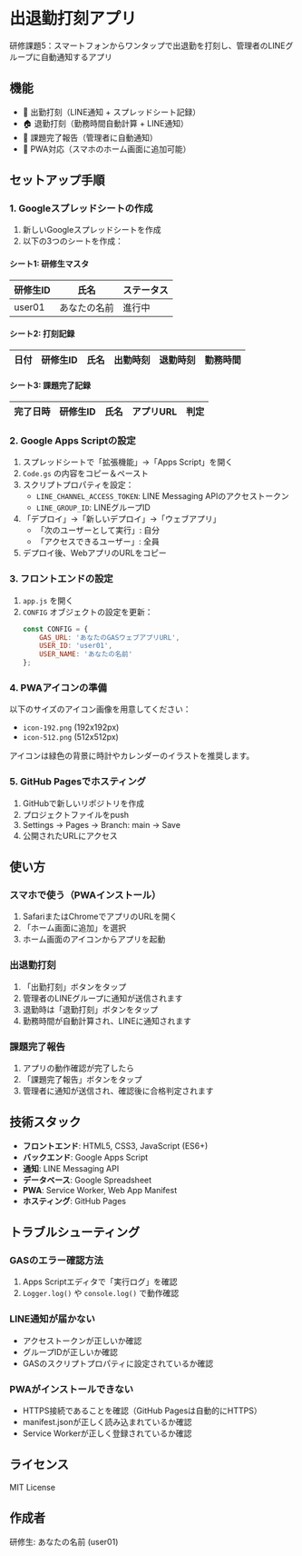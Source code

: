 # 出退勤打刻アプリ

研修課題5：スマートフォンからワンタップで出退勤を打刻し、管理者のLINEグループに自動通知するアプリ

## 機能

- 📱 出勤打刻（LINE通知 + スプレッドシート記録）
- 🏠 退勤打刻（勤務時間自動計算 + LINE通知）
- 🎉 課題完了報告（管理者に自動通知）
- 💾 PWA対応（スマホのホーム画面に追加可能）

## セットアップ手順

### 1. Googleスプレッドシートの作成

1. 新しいGoogleスプレッドシートを作成
2. 以下の3つのシートを作成：

#### シート1: 研修生マスタ
| 研修生ID | 氏名 | ステータス |
|---------|------|-----------|
| user01  | あなたの名前 | 進行中 |

#### シート2: 打刻記録
| 日付 | 研修生ID | 氏名 | 出勤時刻 | 退勤時刻 | 勤務時間 |
|------|---------|------|---------|---------|---------|

#### シート3: 課題完了記録
| 完了日時 | 研修生ID | 氏名 | アプリURL | 判定 |
|---------|---------|------|----------|------|

### 2. Google Apps Scriptの設定

1. スプレッドシートで「拡張機能」→「Apps Script」を開く
2. `Code.gs` の内容をコピー＆ペースト
3. スクリプトプロパティを設定：
   - `LINE_CHANNEL_ACCESS_TOKEN`: LINE Messaging APIのアクセストークン
   - `LINE_GROUP_ID`: LINEグループID
4. 「デプロイ」→「新しいデプロイ」→「ウェブアプリ」
   - 「次のユーザーとして実行」: 自分
   - 「アクセスできるユーザー」: 全員
5. デプロイ後、WebアプリのURLをコピー

### 3. フロントエンドの設定

1. `app.js` を開く
2. `CONFIG` オブジェクトの設定を更新：
   ```javascript
   const CONFIG = {
       GAS_URL: 'あなたのGASウェブアプリURL',
       USER_ID: 'user01',
       USER_NAME: 'あなたの名前'
   };
   ```

### 4. PWAアイコンの準備

以下のサイズのアイコン画像を用意してください：
- `icon-192.png` (192x192px)
- `icon-512.png` (512x512px)

アイコンは緑色の背景に時計やカレンダーのイラストを推奨します。

### 5. GitHub Pagesでホスティング

1. GitHubで新しいリポジトリを作成
2. プロジェクトファイルをpush
3. Settings → Pages → Branch: main → Save
4. 公開されたURLにアクセス

## 使い方

### スマホで使う（PWAインストール）

1. SafariまたはChromeでアプリのURLを開く
2. 「ホーム画面に追加」を選択
3. ホーム画面のアイコンからアプリを起動

### 出退勤打刻

1. 「出勤打刻」ボタンをタップ
2. 管理者のLINEグループに通知が送信されます
3. 退勤時は「退勤打刻」ボタンをタップ
4. 勤務時間が自動計算され、LINEに通知されます

### 課題完了報告

1. アプリの動作確認が完了したら
2. 「課題完了報告」ボタンをタップ
3. 管理者に通知が送信され、確認後に合格判定されます

## 技術スタック

- **フロントエンド**: HTML5, CSS3, JavaScript (ES6+)
- **バックエンド**: Google Apps Script
- **通知**: LINE Messaging API
- **データベース**: Google Spreadsheet
- **PWA**: Service Worker, Web App Manifest
- **ホスティング**: GitHub Pages

## トラブルシューティング

### GASのエラー確認方法
1. Apps Scriptエディタで「実行ログ」を確認
2. `Logger.log()` や `console.log()` で動作確認

### LINE通知が届かない
- アクセストークンが正しいか確認
- グループIDが正しいか確認
- GASのスクリプトプロパティに設定されているか確認

### PWAがインストールできない
- HTTPS接続であることを確認（GitHub Pagesは自動的にHTTPS）
- manifest.jsonが正しく読み込まれているか確認
- Service Workerが正しく登録されているか確認

## ライセンス

MIT License

## 作成者

研修生: あなたの名前 (user01)
